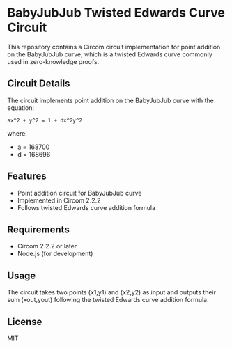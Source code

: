 # BabyJubJub Twisted Edwards Curve Circuit

This repository contains a Circom circuit implementation for point addition on the BabyJubJub curve, which is a twisted Edwards curve commonly used in zero-knowledge proofs.

## Circuit Details

The circuit implements point addition on the BabyJubJub curve with the equation:

```
ax^2 + y^2 = 1 + dx^2y^2

```

where:

- a = 168700
- d = 168696

## Features

- Point addition circuit for BabyJubJub curve
- Implemented in Circom 2.2.2
- Follows twisted Edwards curve addition formula

## Requirements

- Circom 2.2.2 or later
- Node.js (for development)

## Usage

The circuit takes two points (x1,y1) and (x2,y2) as input and outputs their sum (xout,yout) following the twisted Edwards curve addition formula.

## License

MIT
